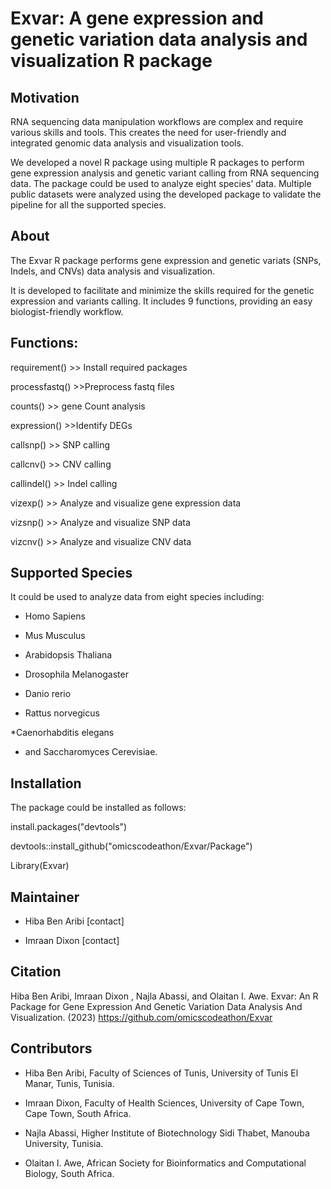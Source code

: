 # Exvar: A gene expression and genetic variation data analysis and visualization R package

## Motivation

RNA sequencing data manipulation workflows are complex and require various skills and tools. This creates the need for user-friendly and integrated genomic data analysis and visualization tools.

We developed a novel R package using multiple R packages to perform gene expression analysis and genetic variant calling from RNA sequencing data. The package could be used to analyze eight species’ data. Multiple public datasets were analyzed using the developed package to validate the pipeline for all the supported species.

## About

The Exvar R package performs gene expression and  genetic variats (SNPs, Indels, and CNVs) data analysis and  visualization.

It is developed to facilitate and minimize the skills required for the genetic expression and variants calling. It includes 9 functions, providing an easy biologist-friendly workflow.

## Functions:

requirement() >> Install required packages

processfastq() >>Preprocess fastq files

counts() >> gene Count analysis

expression() >>Identify DEGs

callsnp() >> SNP calling

callcnv() >> CNV calling

callindel() >> Indel calling

vizexp() >> Analyze and visualize gene expression data

vizsnp() >> Analyze and visualize SNP data

vizcnv() >> Analyze and visualize CNV data

## Supported Species

It could be used to analyze data from eight species including:
* Homo Sapiens

* Mus Musculus

* Arabidopsis Thaliana

* Drosophila Melanogaster

* Danio rerio

* Rattus norvegicus

*Caenorhabditis elegans  

* and Saccharomyces Cerevisiae.


## Installation

The package could be installed as follows:

install.packages("devtools")

devtools::install_github("omicscodeathon/Exvar/Package")

Library(Exvar)

## Maintainer

- Hiba Ben Aribi [contact]

- Imraan Dixon [contact]

## Citation

Hiba Ben Aribi, Imraan Dixon , Najla Abassi, and  Olaitan I. Awe. Exvar: An R Package for Gene Expression And Genetic Variation Data Analysis And Visualization. (2023) https://github.com/omicscodeathon/Exvar

## Contributors

- Hiba Ben Aribi, Faculty of Sciences of Tunis, University of Tunis El Manar, Tunis, Tunisia.

- Imraan Dixon, Faculty of Health Sciences, University of Cape Town, Cape Town, South Africa.

- Najla Abassi, Higher Institute of Biotechnology Sidi Thabet, Manouba University, Tunisia.

- Olaitan I. Awe, African Society for Bioinformatics and Computational Biology, South Africa.

